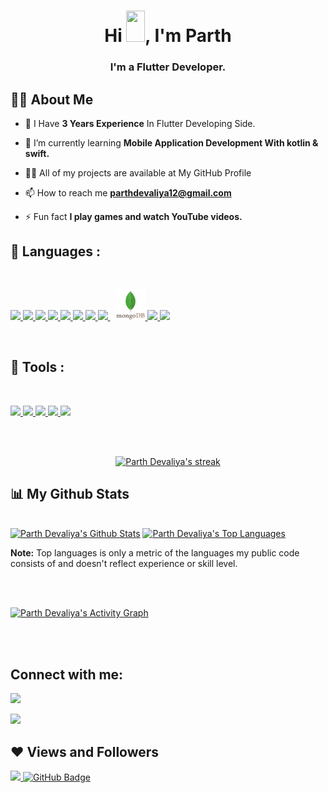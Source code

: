 <h1 align="center">Hi <img src="https://raw.githubusercontent.com/MartinHeinz/MartinHeinz/master/wave.gif" height="50px" width="30px">, I'm Parth</h1>
<h3 align="center">I'm a Flutter Developer.</h3>


## 🙋‍♂️ About Me

- 🔭 I Have **3 Years Experience** In Flutter Developing Side.

- 🌱 I’m currently learning **Mobile Application Development With kotlin & swift.**

- 👨‍💻 All of my projects are available at My GitHub Profile

- 📫 How to reach me **parthdevaliya12@gmail.com**

- ⚡ Fun fact **I play games and watch YouTube videos.**

## 🚀 Languages :
<br>
<p align="left"> 
    <a href="https://www.java.com" target="_blank"> <img src="https://img.icons8.com/color/48/000000/java-coffee-cup-logo.png"/> </a>
    <a href="https://flutter.dev/" target="_blank"> <img src="https://img.icons8.com/color/48/000000/flutter.png"/> </a>
    <a href="https://dart.dev/" target="_blank"> <img src="https://img.icons8.com/color/48/000000/dart.png"/> </a> 
    <a href="https://isocpp.org/" target="_blank"> <img src="https://img.icons8.com/color/48/000000/c-plus-plus-logo.png"/> </a>
    <a href="https://www.eclipse.org/" target="_blank"> <img src="https://img.icons8.com/color/48/000000/html-5.png"/> </a> 
    <a href="https://www.w3schools.com/css/" target="_blank"> <img src="https://img.icons8.com/color/48/000000/css3.png"/> </a>
    <a href="https://www.python.org" target="_blank"> <img src="https://img.icons8.com/color/48/000000/python.png"/> </a>
    <a style="padding-right:8px;" href="https://www.mysql.com/" target="_blank"> <img src="https://img.icons8.com/fluent/50/000000/mysql-logo.png"/> </a>
    <a href="https://www.mongodb.com/" target="_blank"> <img src="https://raw.githubusercontent.com/devicons/devicon/master/icons/mongodb/mongodb-original-wordmark.svg" alt="mongodb" width="48" height="48"/> </a> 
    <a href="https://firebase.google.com/" target="_blank"> <img src="https://img.icons8.com/color/48/000000/firebase.png"/> </a>
    <a href="https://git-scm.com/" target="_blank"> <img src="https://img.icons8.com/color/48/000000/git.png"/> </a> 
</p>
<br>

## 🚀 Tools :
<br>
<p align="left"> 
    <a href="https://code.visualstudio.com/" target="_blank"> <img src="https://img.icons8.com/color/48/000000/visual-studio-code-2019.png"/> </a>
    <a href="https://github.com/" target="_blank"><img src="https://img.icons8.com/nolan/48/github.png"/> </a>
    <a href="https://developer.android.com/studio/" target="_blank"> <img src="https://img.icons8.com/fluent/48/000000/android-os.png"/> </a> 
    <a href="https://www.w3.org/html/" target="_blank"> <img src="https://img.icons8.com/office/40/000000/java-eclipse.png"/> </a> 
    <a href="https://www.sublimetext.com/" target="_blank"> <img src="https://img.icons8.com/fluent/48/000000/sublime-text.png"/> </a>
</p>
<br>

<!-- [![React Badge](https://img.shields.io/badge/-React-61DBFB?style=for-the-badge&labelColor=black&logo=react&logoColor=61DBFB)](#)  [![Javascript Badge](https://img.shields.io/badge/-Javascript-F0DB4F?style=for-the-badge&labelColor=black&logo=javascript&logoColor=F0DB4F)](#) [![Typescript Badge](https://img.shields.io/badge/-Typescript-007acc?style=for-the-badge&labelColor=black&logo=typescript&logoColor=007acc)](#) [![Nodejs Badge](https://img.shields.io/badge/-Nodejs-3C873A?style=for-the-badge&labelColor=black&logo=node.js&logoColor=3C873A)](#) [![GraphQL Badge](https://img.shields.io/badge/-GraphQl-e535ab?style=for-the-badge&labelColor=black&logo=node.js&logoColor=e535ab)](#) -->
<br/>

<p align="center">
    <a href="https://github-readme-streak-stats.herokuapp.com/?user=ParthDevaliya&theme=cobalt&hide_border=false&">
        <img title="🔥 Get streak stats for your profile at git.io/streak-stats" alt="Parth Devaliya's streak" src="https://github-readme-streak-stats.herokuapp.com/?user=ParthDevaliya&theme=radical&background=0d111722"/>
    </a>
</p>

## 📊 My Github Stats

  <br/>
    <a href="https://github-readme-stats.vercel.app/api?username=ParthDevaliya&show_icons=true&count_private=true&theme=radical&hide_border=false&"><img alt="Parth Devaliya's Github Stats" src="https://github-readme-stats.vercel.app/api?username=ParthDevaliya&show_icons=true&count_private=true&theme=radical&hide_border=true&bg_color=0d111722" /></a>
  <a href="https://github-readme-stats.vercel.app/api/top-langs/?username=ParthDevaliya&&langs_count=8&count_private=true&layout=compact&theme=radical&hide_border=false&"><img alt="Parth Devaliya's Top Languages" src="https://github-readme-stats.vercel.app/api/top-langs/?username=ParthDevaliya&&langs_count=8&count_private=true&layout=compact&theme=radical&hide_border=true&bg_color=0d111722" /></a>
  
  <!-- <a href="https://github-readme-stats.vercel.app/api/wakatime?username=ParthDevaliya&&langs_count=20&count_private=true&layout=compact&theme=radical&hide_border=false&"><img alt="Parth Devaliya's Wakatime Stats" src="https://github-readme-stats.vercel.app/api/wakatime?username=ParthDevaliya&&langs_count=20&count_private=true&layout=compact&theme=radical&hide_border=true&bg_color=0d111722" /></a>
  <br/> -->
  <b>Note:</b> Top languages is only a metric of the languages my public code consists of and doesn't reflect experience or skill level.


<br/>
<br/>

<a href="https://activity-graph.herokuapp.com/graph?username=ParthDevaliya&theme=dracula&bg_color=0D1117&point=FFFFFF&hide_border=false"><img alt="Parth Devaliya's Activity Graph" src="https://activity-graph.herokuapp.com/graph?username=ParthDevaliya&theme=redical&bg_color=0d111722&point=FFFFFF&hide_border=true" /></a>

<br/>
<br/>

## Connect with me:
<p align="left">

<a href = "https://www.linkedin.com/in/parth-devaliya-79a56220a/"><img src="https://img.icons8.com/fluent/48/000000/linkedin.png"/></a>
<!-- <a href = "https://twitter.com/ParthDevaliya"><img src="https://img.icons8.com/fluent/48/000000/twitter.png"/></a> -->
<a href = "https://www.instagram.com/parth__devaliya/"><img src="https://img.icons8.com/fluent/48/000000/instagram-new.png"/></a>
<!-- <a href = "https://www.facebook.com/darshitrudani112001"><img src="https://img.icons8.com/color/48/000000/facebook.png"/></a> -->

</p>

## ❤ Views and Followers
<a href="https://github.com/ParthDevaliya/github-profile-views-counter">
    <img src="https://komarev.com/ghpvc/?username=ParthDevaliya">
</a>
<a href="https://github.com/ParthDevaliya?tab=followers"><img src="https://img.shields.io/github/followers/ParthDevaliya?label=Followers&style=social" alt="GitHub Badge"></a>
